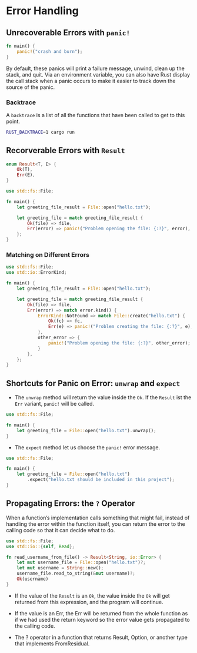 # Error Handling

## Unrecoverable Errors with `panic!`

```rs
fn main() {
    panic!("crash and burn");
}
```

By default, these panics will print a failure message, unwind, clean up the stack, and quit. Via an
environment variable, you can also have Rust display the call stack when a panic occurs to make it
easier to track down the source of the panic.

### Backtrace

A `backtrace` is a list of all the functions that have been called to get to this point.

```sh
RUST_BACKTRACE=1 cargo run
```

## Recorverable Errors with `Result`

```rs
enum Result<T, E> {
    Ok(T),
    Err(E),
}

use std::fs::File;

fn main() {
    let greeting_file_result = File::open("hello.txt");

    let greeting_file = match greeting_file_result {
        Ok(file) => file,
        Err(error) => panic!("Problem opening the file: {:?}", error),
    };
}
```

### Matching on Different Errors

```rs
use std::fs::File;
use std::io::ErrorKind;

fn main() {
    let greeting_file_result = File::open("hello.txt");

    let greeting_file = match greeting_file_result {
        Ok(file) => file,
        Err(error) => match error.kind() {
            ErrorKind::NotFound => match File::create("hello.txt") {
                Ok(fc) => fc,
                Err(e) => panic!("Problem creating the file: {:?}", e),
            },
            other_error => {
                panic!("Problem opening the file: {:?}", other_error);
            }
        },
    };
}
```

## Shortcuts for Panic on Error: `unwrap` and `expect`

- The `unwrap` method will return the value inside the `Ok`. If the `Result` ist the `Err` variant,
  `panic!` will be called.

```rs
use std::fs::File;

fn main() {
    let greeting_file = File::open("hello.txt").unwrap();
}
```

- The `expect` method let us choose the `panic!` error message.

```rs
use std::fs::File;

fn main() {
    let greeting_file = File::open("hello.txt")
        .expect("hello.txt should be included in this project");
}
```

## Propagating Errors: the `?` Operator

When a function’s implementation calls something that might fail, instead of handling the error
within the function itself, you can return the error to the calling code so that it can decide what
to do.

```rs
use std::fs::File;
use std::io::{self, Read};

fn read_username_from_file() -> Result<String, io::Error> {
    let mut username_file = File::open("hello.txt")?;
    let mut username = String::new();
    username_file.read_to_string(&mut username)?;
    Ok(username)
}
```

- If the value of the `Result` is an `Ok`, the value inside the `Ok` will get returned from this
expression, and the program will continue. 

- If the value is an Err, the Err will be returned from the whole function as if we had used the
  return keyword so the error value gets propagated to the calling code.

- The ? operator in a function that returns Result, Option, or another type that implements
 FromResidual.
